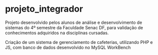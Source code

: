 # projeto_integrador

Projeto desenvolvido pelos alunos de análise e desenvolvimento de sistemas do 4º semestre da Faculdade Senac DF, para validação de conhecimentos adquiridos na disciplinas cursadas.

Criação de um sistema de gerenciamento de cafeterias, utilizando PHP e JS, com banco de dados desenvolvido no MySQL WorkBench
